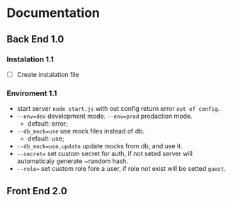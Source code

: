 # Documentation

## Back End 1.0

### Instalation 1.1

- [ ] Create instalation file

### Enviroment 1.1

- start server `node start.js`
 with out config return error `out of config`.
- `--env=dev` development mode.
 `--env=prod` prodaction mode.
  - default: error;
- `--db_mock=use` use mock files instead of db.
  - default: use;
- `--db_mock=use,update` update mocks from db, and use it.
- `--secret=` set custom secret for auth, if not seted server will automaticaly generate ~random hash.
- `--role=` set custom role fore a user, if role not exist will be setted `guest`.
  
  

## Front End 2.0
